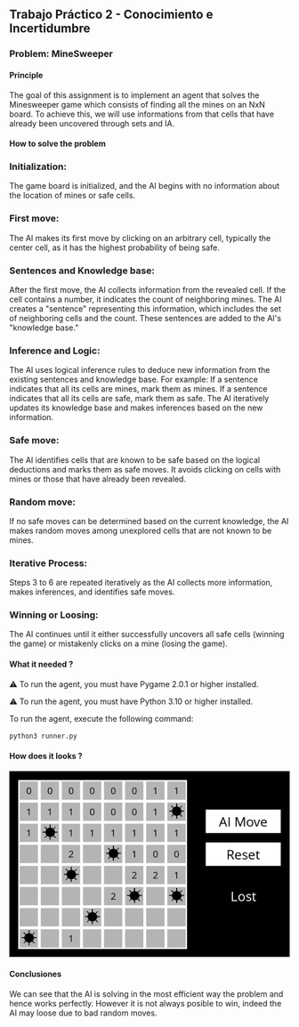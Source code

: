 ## Trabajo Práctico 2 - Conocimiento e Incertidumbre

### Problem: MineSweeper

#### Principle

The goal of this assignment is to implement an agent that solves the Minesweeper game which consists of finding all the mines on an NxN board. To achieve this, we will use informations from that cells that have already been uncovered through sets and IA.

#### How to solve the problem

### Initialization:
The game board is initialized, and the AI begins with no information about the location of mines or safe cells.

### First move:
The AI makes its first move by clicking on an arbitrary cell, typically the center cell, as it has the highest probability of being safe.

### Sentences and Knowledge base:
After the first move, the AI collects information from the revealed cell. If the cell contains a number, it indicates the count of neighboring mines.
The AI creates a "sentence" representing this information, which includes the set of neighboring cells and the count.
These sentences are added to the AI's "knowledge base."

### Inference and Logic:
The AI uses logical inference rules to deduce new information from the existing sentences and knowledge base. For example:
    If a sentence indicates that all its cells are mines, mark them as mines.
    If a sentence indicates that all its cells are safe, mark them as safe.
The AI iteratively updates its knowledge base and makes inferences based on the new information.

### Safe move:
The AI identifies cells that are known to be safe based on the logical deductions and marks them as safe moves. It avoids clicking on cells with mines or those that have already been revealed.

### Random move:
If no safe moves can be determined based on the current knowledge, the AI makes random moves among unexplored cells that are not known to be mines.

### Iterative Process:
Steps 3 to 6 are repeated iteratively as the AI collects more information, makes inferences, and identifies safe moves.

### Winning or Loosing:
The AI continues until it either successfully uncovers all safe cells (winning the game) or mistakenly clicks on a mine (losing the game).

#### What it needed ?

:warning: To run the agent, you must have Pygame 2.0.1 or higher installed.

:warning: To run the agent, you must have Python 3.10 or higher installed.

To run the agent, execute the following command:

```bash
python3 runner.py
```

#### How does it looks ?

![game.png](assets%2Fimages%2Fgame.png)


#### Conclusiones

We can see that the AI is solving in the most efficient way the problem and hence works perfectly.
However it is not always posible to win, indeed the AI may loose due to bad random moves.
